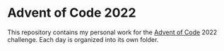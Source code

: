 # Advent of Code 2022
This repository contains my personal work for the [Advent of Code](https://adventofcode.com/) 2022 challenge. Each day is organized into its own folder.
